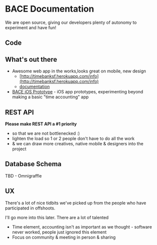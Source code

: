 # BACE Documentation

We are open source, giving our developers plenty of autonomy to experiment and have fun!

## Code

## What's out there 

* Awesome web app in the works,looks great on mobile, new design
	* [http://timebanksf.herokuapp.com/info](http://timebanksf.herokuapp.com/info)
	* [documentation](https://github.com/apptivism/timebanksf/blob/master/README.md)
* [BACE iOS Prototype](iosPrototype/) - iOS app prototypes, experimenting beyond making a basic "time accounting" app


## REST API

__Please make REST API a #1 priority__ 

* so that we are not bottlenecked :) 
* lighten the load so 1 or 2 people don't have to do all the work
* & we can draw more creatives, native mobile & designers into the project


## Database Schema

TBD - Omnigraffle

## UX

There's a lot of nice tidbits we've picked up from the people who have participated in offshoots.

I'll go more into this later. There are a lot of talented 

* Time element, accounting isn't as important as we thought - software never worked, people just ignored this element
* Focus on community & meeting in person & sharing





